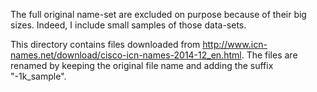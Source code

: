 The full original name-set are excluded on purpose because of their big sizes. Indeed, I include small samples of those data-sets.

This directory contains files downloaded from http://www.icn-names.net/download/cisco-icn-names-2014-12_en.html.
The files are renamed by keeping the original file name and adding the suffix "-1k_sample".


